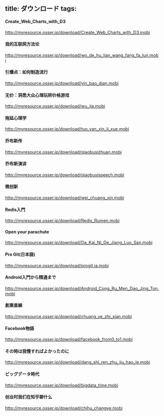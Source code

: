 title: ダウンロード
tags:
---

#### Create_Web_Charts_with_D3

http://myresource.osser.jp/download/Create_Web_Charts_with_D3.mobi

#### 我的互联网方法论

http://myresource.osser.jp/download/wo_de_hu_lian_wang_fang_fa_lun.mobi

#### 引爆点：如何制造流行

http://myresource.osser.jp/download/yin_bao_dian.mobi

#### 无价：洞悉大众心理玩转价格游戏

http://myresource.osser.jp/download/wu_jia.mobi

#### 拖延心理学

http://myresource.osser.jp/download/tuo_yan_xin_li_xue.mobi

#### 乔布斯传

http://myresource.osser.jp/download/qiaobusizhuan.mobi

#### 乔布斯演讲

http://myresource.osser.jp/download/qiaobusispeech.mobi

#### 微创新

http://myresource.osser.jp/download/wei_chuang_xin.mobi

#### Redis入門

http://myresource.osser.jp/download/Redis_Rumen.mobi

#### Open your parachute

http://myresource.osser.jp/download/Da_Kai_Ni_De_Jiang_Luo_San.mobi

#### Pro Git(日本語)

http://myresource.osser.jp/download/progit.ja.mobi

#### Android入門から精通まで

http://myresource.osser.jp/download/Android_Cong_Ru_Men_Dao_Jing_Ton.mobi

#### 創業直線

http://myresource.osser.jp/download/chuang_ye_zhi_xian.mobi

#### Facebook物語

http://myresource.osser.jp/download/facebook_from0_to1.mobi

#### その時は我慢すればよかったのに

http://myresource.osser.jp/download/dang_shi_ren_zhu_jiu_hao_le.mobi

#### ビッグデータ時代

http://myresource.osser.jp/download/bigdata_time.mobi

#### 创业时我们在知乎聊什么

http://myresource.osser.jp/download/chihu_changye.mobi

